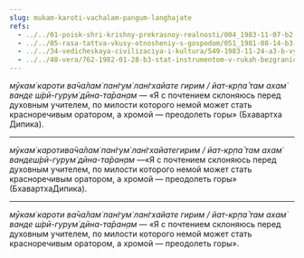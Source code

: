 ```yaml
---
slug: mukam-karoti-vachalam-pangum-langhajate
refs:
  - ../../01-poisk-shri-krishny-prekrasnoy-realnosti/004_1983-11-07-b2-c_sridharmj_poisk_shri_krishny-vysochajshaja_potrebnost_i_cel_vsego_chelovechestva.md
  - ../../05-rasa-tattva-vkusy-otnosheniy-s-gospodom/051_1981-08-14-b3-c1_sridharmj_madhura-rasa-iznachalnaja_i_osnovopolagajushhaja.md
  - ../../34-vedicheskaya-civilizaciya-i-kultura/549-1983-11-24-a3-b-vysshaya-shkola-teizma.md
  - ../../48-vera/762-1982-01-28-b3-stat-instrumentom-v-rukah-bezgranichnogo.md
---
```


*мӯкам̇ кароти ва̄ча̄лам̇ пан̇гум̇ лан̇гхайате гирим / йат-кр̣па̄ там ахам̇ ванде ш́рӣ-гурум̇ дӣна-та̄ран̣ам* — «Я с почтением склоняюсь перед духовным учителем, по милости которого немой может стать красноречивым оратором, а хромой — преодолеть горы» (Бхавартха Дипика).

---

*мӯкам̇ каротива̄ча̄лам̇ пан̇гум̇ лан̇гхайатегирим / йат-кр̣па̄ там ахам̇ вандеш́рӣ-гурум̇ дӣна-та̄ран̣ам* —«Я с почтением склоняюсь перед духовным учителем, по милости которого немой может стать красноречивым оратором, а хромой — преодолеть горы» (БхавартхаДипика).

---

*мӯкам̇ кароти ва̄ча̄лам̇ пан̇гум̇ лан̇гхайате гирим / йат-кр̣па̄ там ахам̇ ванде ш́рӣ-гурум̇ дӣна-та̄ран̣ам* — «Я с почтением склоняюсь перед духовным учителем, по милости которого немой может стать красноречивым оратором, а хромой — преодолеть горы».
